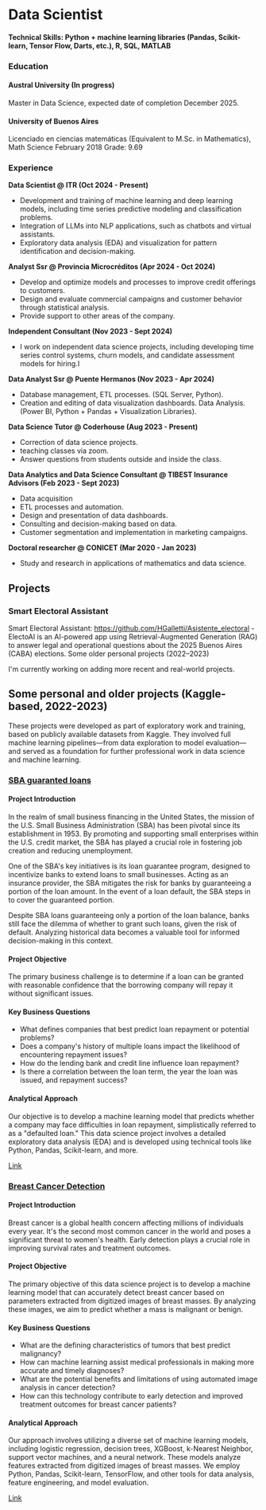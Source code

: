 # Data Scientist

#### Technical Skills: Python + machine learning libraries (Pandas, Scikit-learn, Tensor Flow, Darts, etc.), R, SQL, MATLAB

### Education

#### Austral University (In progress)

Master in Data Science, expected date of completion December 2025.

#### University of Buenos Aires

Licenciado en ciencias matemáticas (Equivalent to M.Sc. in Mathematics), Math Science February 2018
Grade: 9.69

### Experience

**Data Scientist @ ITR (Oct 2024 - Present)**

- Development and training of machine learning and deep learning models, including time series predictive modeling and classification problems.
- Integration of LLMs into NLP applications, such as chatbots and virtual assistants.
- Exploratory data analysis (EDA) and visualization for pattern identification and decision-making.

**Analyst Ssr @ Provincia Microcréditos (Apr 2024 - Oct 2024)**

- Develop and optimize models and processes to improve credit offerings to customers.
- Design and evaluate commercial campaigns and customer behavior through statistical analysis.
- Provide support to other areas of the company.

**Independent Consultant (Nov 2023 - Sept 2024)**

- I work on independent data science projects, including developing time series control systems, churn models, and candidate assessment models for hiring.I 

**Data Analyst Ssr @ Puente Hermanos (Nov 2023 - Apr 2024)**

- Database management, ETL processes. (SQL Server, Python).
- Creation and editing of data visualization dashboards. Data Analysis. (Power BI, Python + Pandas + Visualization Libraries).

**Data Science Tutor @ Coderhouse (Aug 2023 - Present)**

- Correction of data science projects.
- teaching classes via zoom.
- Answer questions from students outside and inside the class.

**Data Analytics and Data Science Consultant @ TIBEST Insurance Advisors (Feb 2023 - Sept 2023)**

- Data acquisition
- ETL processes and automation.
- Design and presentation of data dashboards.
- Consulting and decision-making based on data.
- Customer segmentation and implementation in marketing campaigns.

**Doctoral researcher @ CONICET (Mar 2020 - Jan 2023)**

- Study and research in applications of mathematics and data science.

## Projects

### Smart Electoral Assistant

Smart Electoral Assistant: https://github.com/HGalletti/Asistente_electoral - ElectoAI is an AI-powered app using Retrieval-Augmented Generation (RAG) to answer legal and operational questions about the 2025 Buenos Aires (CABA) elections.
Some older personal projects (2022–2023)

I'm currently working on adding more recent and real-world projects.

## Some personal and older projects (Kaggle-based, 2022-2023)

These projects were developed as part of exploratory work and training, based on publicly available datasets from Kaggle. They involved full machine learning pipelines—from data exploration to model evaluation—and served as a foundation for further professional work in data science and machine learning.

### [SBA guaranted loans](https://github.com/HGalletti/SBA-Guaranteed-Loans/blob/main/Pr%C3%A9stamos%20garantizados%20por%20la%20SBA.pdf)

#### Project Introduction

In the realm of small business financing in the United States, the mission of the U.S. Small Business Administration (SBA) has been pivotal since its establishment in 1953. By promoting and supporting small enterprises within the U.S. credit market, the SBA has played a crucial role in fostering job creation and reducing unemployment.

One of the SBA's key initiatives is its loan guarantee program, designed to incentivize banks to extend loans to small businesses. Acting as an insurance provider, the SBA mitigates the risk for banks by guaranteeing a portion of the loan amount. In the event of a loan default, the SBA steps in to cover the guaranteed portion.

Despite SBA loans guaranteeing only a portion of the loan balance, banks still face the dilemma of whether to grant such loans, given the risk of default. Analyzing historical data becomes a valuable tool for informed decision-making in this context.

#### Project Objective

The primary business challenge is to determine if a loan can be granted with reasonable confidence that the borrowing company will repay it without significant issues.

#### Key Business Questions

- What defines companies that best predict loan repayment or potential problems?
- Does a company's history of multiple loans impact the likelihood of encountering repayment issues?
- How do the lending bank and credit line influence loan repayment?
- Is there a correlation between the loan term, the year the loan was issued, and repayment success?

#### Analytical Approach

Our objective is to develop a machine learning model that predicts whether a company may face difficulties in loan repayment, simplistically referred to as a "defaulted loan." This data science project involves a detailed exploratory data analysis (EDA) and is developed using technical tools like Python, Pandas, Scikit-learn, and more.

[Link](https://github.com/HGalletti/SBA-Guaranteed-Loans/blob/main/loans.ipynb)

### [Breast Cancer Detection](https://github.com/HGalletti/CancerDetection/)

#### Project Introduction

Breast cancer is a global health concern affecting millions of individuals every year. It's the second most common cancer in the world and poses a significant threat to women's health. Early detection plays a crucial role in improving survival rates and treatment outcomes.

#### Project Objective

The primary objective of this data science project is to develop a machine learning model that can accurately detect breast cancer based on parameters extracted from digitized images of breast masses. By analyzing these images, we aim to predict whether a mass is malignant or benign.

#### Key Business Questions

- What are the defining characteristics of tumors that best predict malignancy?
- How can machine learning assist medical professionals in making more accurate and timely diagnoses?
- What are the potential benefits and limitations of using automated image analysis in cancer detection?
- How can this technology contribute to early detection and improved treatment outcomes for breast cancer patients?

#### Analytical Approach

Our approach involves utilizing a diverse set of machine learning models, including logistic regression, decision trees, XGBoost, k-Nearest Neighbor, support vector machines, and a neural network. These models analyze features extracted from digitized images of breast masses. We employ Python, Pandas, Scikit-learn, TensorFlow, and other tools for data analysis, feature engineering, and model evaluation.

[Link](https://github.com/HGalletti/CancerDetection/blob/main/Cancer%20detection.ipynb)
